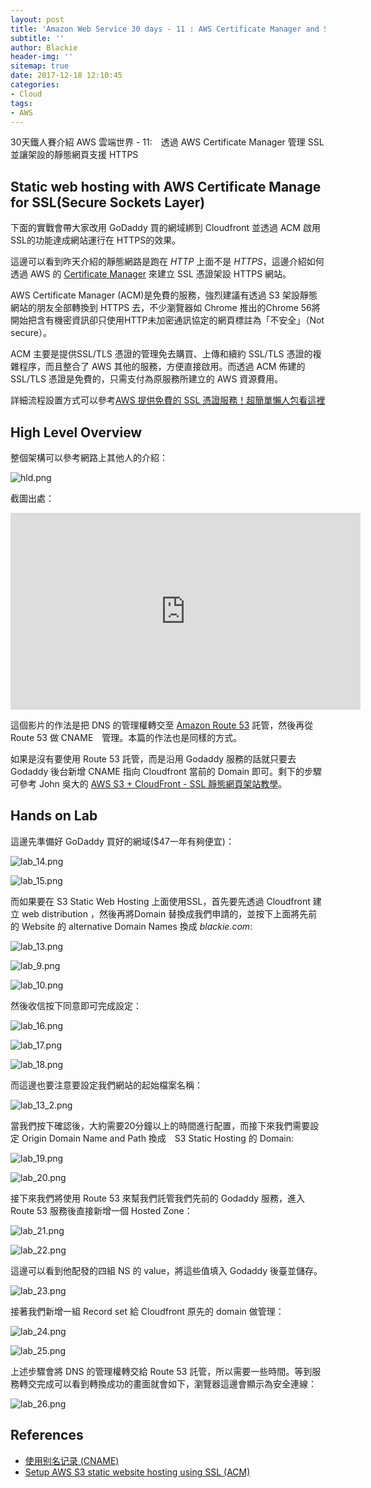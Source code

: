 ```yaml
---
layout: post
title: 'Amazon Web Service 30 days - 11 : AWS Certificate Manager and SSL'
subtitle: ''
author: Blackie
header-img: ''
sitemap: true
date: 2017-12-18 12:10:45
categories:
- Cloud
tags:
- AWS
---
```


30天鐵人賽介紹 AWS 雲端世界 - 11:　透過 AWS Certificate Manager 管理 SSL 並讓架設的靜態網頁支援 HTTPS

<!-- More -->

## Static web hosting with AWS Certificate Manage for SSL(Secure Sockets Layer) ##

下面的實戰會帶大家改用 GoDaddy 買的網域綁到 Cloudfront 並透過 ACM 啟用 SSL的功能達成網站運行在 HTTPS的效果。

這邊可以看到昨天介紹的靜態網路是跑在 *HTTP* 上面不是 *HTTPS*，這邊介紹如何透過 AWS 的 [Certificate Manager](https://aws.amazon.com/tw/certificate-manager/) 來建立 SSL 憑證架設 HTTPS 網站。

AWS Certificate Manager (ACM)是免費的服務，強烈建議有透過 S3 架設靜態網站的朋友全部轉換到 HTTPS 去，不少瀏覽器如 Chrome 推出的Chrome 56將開始把含有機密資訊卻只使用HTTP未加密通訊協定的網頁標註為「不安全」（Not secure）。

ACM 主要是提供SSL/TLS 憑證的管理免去購買、上傳和續約 SSL/TLS 憑證的複雜程序，而且整合了 AWS 其他的服務，方便直接啟用。而透過 ACM 佈建的 SSL/TLS 憑證是免費的，只需支付為原服務所建立的 AWS 資源費用。

詳細流程設置方式可以參考[AWS 提供免費的 SSL 憑證服務！超簡單懶人包看這裡](https://blog.25sprout.com/aws-%E6%8F%90%E4%BE%9B%E5%85%8D%E8%B2%BB%E7%9A%84-ssl-%E6%86%91%E8%AD%89%E6%9C%8D%E5%8B%99-%E8%B6%85%E7%B0%A1%E5%96%AE%E6%87%B6%E4%BA%BA%E5%8C%85%E7%9C%8B%E9%80%99%E8%A3%A1-9220e2f5bcdb)

## High Level Overview ##

整個架構可以參考網路上其他人的介紹：

![hld.png](hld.png)

截圖出處：

<iframe width='560' height='315' src='https://www.youtube.com/watch?v=4IAP4b4itnk' frameborder='0' allowfullscreen></iframe>

這個影片的作法是把 DNS 的管理權轉交至 [Amazon Route 53](https://aws.amazon.com/tw/route53/) 託管，然後再從 Route 53 做 CNAME　管理。本篇的作法也是同樣的方式。

如果是沒有要使用 Route 53 託管，而是沿用 Godaddy 服務的話就只要去 Godaddy 後台新增 CNAME 指向 Cloudfront 當前的 Domain 即可。剩下的步驟可參考 John 吳大的 [AWS S3 + CloudFront - SSL 靜態網頁架站教學](https://blog.johnwu.cc/article/aws-s3-cloudfront-ssl-%E9%9D%9C%E6%85%8B%E7%B6%B2%E9%A0%81%E6%9E%B6%E7%AB%99%E6%95%99%E5%AD%B8.html)。

## Hands on Lab ##

這邊先準備好 GoDaddy 買好的網域($47一年有夠便宜)：

![lab_14.png](lab_14.png)

![lab_15.png](lab_15.png)

而如果要在 S3 Static Web Hosting 上面使用SSL，首先要先透過 Cloudfront 建立 web distribution ，然後再將Domain 替換成我們申請的，並按下上面將先前的 Website 的 alternative Domain Names 換成 *blackie.com*:

![lab_13.png](lab_13.png)

![lab_9.png](lab_9.png)

![lab_10.png](lab_10.png)

然後收信按下同意即可完成設定：

![lab_16.png](lab_16.png)

![lab_17.png](lab_17.png)

![lab_18.png](lab_18.png)

而這邊也要注意要設定我們網站的起始檔案名稱：

![lab_13_2.png](lab_13_2.png)

當我們按下確認後，大約需要20分鐘以上的時間進行配置，而接下來我們需要設定 Origin Domain Name and Path 換成　S3 Static Hosting 的 Domain:

![lab_19.png](lab_19.png)

![lab_20.png](lab_20.png)

接下來我們將使用 Route 53 來幫我們託管我們先前的 Godaddy 服務，進入 Route 53 服務後直接新增一個 Hosted Zone：

![lab_21.png](lab_20.png)

![lab_22.png](lab_22.png)

這邊可以看到他配發的四組 NS 的 value，將這些值填入 Godaddy 後臺並儲存。

![lab_23.png](lab_23.png)

接著我們新增一組 Record set 給 Cloudfront 原先的 domain 做管理：

![lab_24.png](lab_24.png)

![lab_25.png](lab_25.png)

上述步驟會將 DNS 的管理權轉交給 Route 53 託管，所以需要一些時間。等到服務轉交完成可以看到轉換成功的畫面就會如下，瀏覽器這邊會顯示為安全連線：

![lab_26.png](lab_26.png)

## References ##

- [使用别名记录 (CNAME)](http://docs.aws.amazon.com/zh_cn/AmazonCloudFront/latest/DeveloperGuide/CNAMEs.html)
- [Setup AWS S3 static website hosting using SSL (ACM)](https://medium.com/@sbuckpesch/setup-aws-s3-static-website-hosting-using-ssl-acm-34d41d32e394)